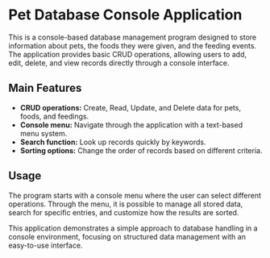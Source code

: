   <h1>Pet Database Console Application</h1>
  <p>
    This is a console-based database management program designed to store information about pets,
    the foods they were given, and the feeding events. The application provides basic CRUD operations,
    allowing users to add, edit, delete, and view records directly through a console interface.
  </p>

  <h2>Main Features</h2>
  <ul>
    <li><strong>CRUD operations:</strong> Create, Read, Update, and Delete data for pets, foods, and feedings.</li>
    <li><strong>Console menu:</strong> Navigate through the application with a text-based menu system.</li>
    <li><strong>Search function:</strong> Look up records quickly by keywords.</li>
    <li><strong>Sorting options:</strong> Change the order of records based on different criteria.</li>
  </ul>

  <h2>Usage</h2>
  <p>
    The program starts with a console menu where the user can select different operations.
    Through the menu, it is possible to manage all stored data, search for specific entries,
    and customize how the results are sorted.
  </p>

  <p>
    This application demonstrates a simple approach to database handling in a console environment,
    focusing on structured data management with an easy-to-use interface.
  </p>

